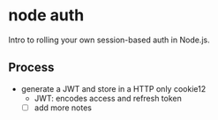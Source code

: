 # node auth

Intro to rolling your own session-based auth in Node.js.

## Process

- generate a JWT and store in a HTTP only cookie12
  - JWT: encodes access and refresh token
  - [ ] add more notes
